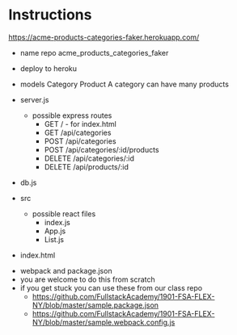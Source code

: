 # Instructions

https://acme-products-categories-faker.herokuapp.com/

- name repo acme_products_categories_faker
- deploy to heroku

- models
  Category
  Product
  A category can have many products

- server.js
  - possible express routes
    - GET / - for index.html
    - GET /api/categories
    - POST /api/categories
    - POST /api/categories/:id/products
    - DELETE /api/categories/:id
    - DELETE /api/products/:id
- db.js
- src

  - possible react files
    - index.js
    - App.js
    - List.js

- index.html

* webpack and package.json
* you are welcome to do this from scratch
* if you get stuck you can use these from our class repo
  - https://github.com/FullstackAcademy/1901-FSA-FLEX-NY/blob/master/sample.package.json
  - https://github.com/FullstackAcademy/1901-FSA-FLEX-NY/blob/master/sample.webpack.config.js
